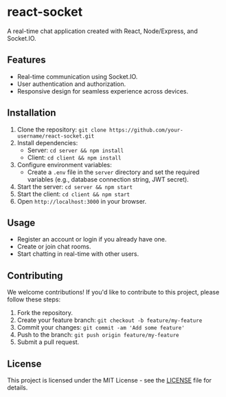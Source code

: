 # react-socket

A real-time chat application created with React, Node/Express, and Socket.IO.

## Features

- Real-time communication using Socket.IO.
- User authentication and authorization.
- Responsive design for seamless experience across devices.

## Installation

1. Clone the repository: `git clone https://github.com/your-username/react-socket.git`
2. Install dependencies:
   - Server: `cd server && npm install`
   - Client: `cd client && npm install`
3. Configure environment variables:
   - Create a `.env` file in the `server` directory and set the required variables (e.g., database connection string, JWT secret).
4. Start the server: `cd server && npm start`
5. Start the client: `cd client && npm start`
6. Open `http://localhost:3000` in your browser.

## Usage

- Register an account or login if you already have one.
- Create or join chat rooms.
- Start chatting in real-time with other users.

## Contributing

We welcome contributions! If you'd like to contribute to this project, please follow these steps:

1. Fork the repository.
2. Create your feature branch: `git checkout -b feature/my-feature`
3. Commit your changes: `git commit -am 'Add some feature'`
4. Push to the branch: `git push origin feature/my-feature`
5. Submit a pull request.

## License

This project is licensed under the MIT License - see the [LICENSE](LICENSE) file for details.

